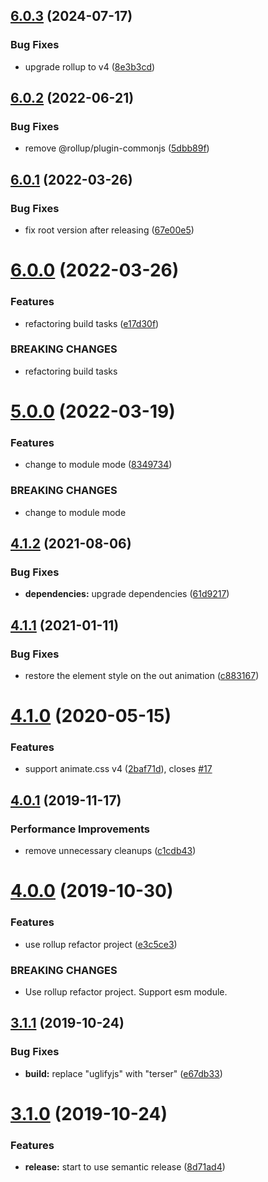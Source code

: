 ## [6.0.3](https://github.com/cycjimmy/swiper-animation/compare/v6.0.2...v6.0.3) (2024-07-17)


### Bug Fixes

* upgrade rollup to v4 ([8e3b3cd](https://github.com/cycjimmy/swiper-animation/commit/8e3b3cdd58dfe297d95e73602c6ff470b3d17176))

## [6.0.2](https://github.com/cycjimmy/swiper-animation/compare/v6.0.1...v6.0.2) (2022-06-21)


### Bug Fixes

* remove @rollup/plugin-commonjs ([5dbb89f](https://github.com/cycjimmy/swiper-animation/commit/5dbb89fd63dc58c2a7b6e6ee49ca95414091b0d4))

## [6.0.1](https://github.com/cycjimmy/swiper-animation/compare/v6.0.0...v6.0.1) (2022-03-26)


### Bug Fixes

* fix root version after releasing ([67e00e5](https://github.com/cycjimmy/swiper-animation/commit/67e00e5107b56e521a76b3cf3e64d3b3d95ba98f))

# [6.0.0](https://github.com/cycjimmy/swiper-animation/compare/v5.0.0...v6.0.0) (2022-03-26)


### Features

* refactoring build tasks ([e17d30f](https://github.com/cycjimmy/swiper-animation/commit/e17d30fb7aa8f75a936b8656b4ade788e7ccd29f))


### BREAKING CHANGES

* refactoring build tasks

# [5.0.0](https://github.com/cycjimmy/swiper-animation/compare/v4.1.2...v5.0.0) (2022-03-19)


### Features

* change to module mode ([8349734](https://github.com/cycjimmy/swiper-animation/commit/83497345d803a01832bda109df97f62c2d860f87))


### BREAKING CHANGES

* change to module mode

## [4.1.2](https://github.com/cycjimmy/swiper-animation/compare/v4.1.1...v4.1.2) (2021-08-06)


### Bug Fixes

* **dependencies:** upgrade dependencies ([61d9217](https://github.com/cycjimmy/swiper-animation/commit/61d9217b0fa777b770f25c0c141af7f7bcd9fb7c))

## [4.1.1](https://github.com/cycjimmy/swiper-animation/compare/v4.1.0...v4.1.1) (2021-01-11)


### Bug Fixes

* restore the element style on the out animation ([c883167](https://github.com/cycjimmy/swiper-animation/commit/c883167147aff9ea67a1cfbd4d9c2ce739f7b39b))

# [4.1.0](https://github.com/cycjimmy/swiper-animation/compare/v4.0.1...v4.1.0) (2020-05-15)


### Features

* support animate.css v4 ([2baf71d](https://github.com/cycjimmy/swiper-animation/commit/2baf71d30832ac694c30c30f844096f050fdebc6)), closes [#17](https://github.com/cycjimmy/swiper-animation/issues/17)

## [4.0.1](https://github.com/cycjimmy/swiper-animation/compare/v4.0.0...v4.0.1) (2019-11-17)


### Performance Improvements

* remove unnecessary cleanups ([c1cdb43](https://github.com/cycjimmy/swiper-animation/commit/c1cdb4325e04fe259ba470ba1587a50b1a390dc5))

# [4.0.0](https://github.com/cycjimmy/swiper-animation/compare/v3.1.1...v4.0.0) (2019-10-30)


### Features

* use rollup refactor project ([e3c5ce3](https://github.com/cycjimmy/swiper-animation/commit/e3c5ce30008866b83bd7fcac37302d2e4b6337a6))


### BREAKING CHANGES

* Use rollup refactor project. Support esm module.

## [3.1.1](https://github.com/cycjimmy/swiper-animation/compare/v3.1.0...v3.1.1) (2019-10-24)


### Bug Fixes

* **build:** replace "uglifyjs" with "terser" ([e67db33](https://github.com/cycjimmy/swiper-animation/commit/e67db33c694eec6d91d3b275ff6a49cd084f4061))

# [3.1.0](https://github.com/cycjimmy/swiper-animation/compare/v3.0.0...v3.1.0) (2019-10-24)


### Features

* **release:** start to use semantic release ([8d71ad4](https://github.com/cycjimmy/swiper-animation/commit/8d71ad4bde3d370cbb66ca9534b0c86a58c37c48))
